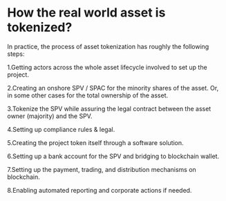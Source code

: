 # How the real world asset is tokenized?

In practice, the process of asset tokenization has roughly the following steps:&#x20;

1.Getting actors across the whole asset lifecycle involved to set up the project.&#x20;

2.Creating an onshore SPV / SPAC for the minority shares of the asset. Or, in some other cases for the total ownership of the asset.

3.Tokenize the SPV while assuring the legal contract between the asset owner (majority) and the SPV.&#x20;

4.Setting up compliance rules & legal.&#x20;

5.Creating the project token itself through a software solution.&#x20;

6.Setting up a bank account for the SPV and bridging to blockchain wallet.&#x20;

7.Setting up the payment, trading, and distribution mechanisms on blockchain.&#x20;

8.Enabling automated reporting and corporate actions if needed.
